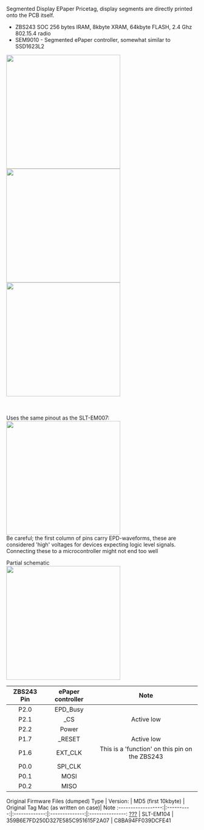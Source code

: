 Segmented Display EPaper Pricetag, display segments are directly printed onto the PCB itself.

* ZBS243 SOC 256 bytes IRAM, 8kbyte XRAM, 64kbyte FLASH, 2.4 Ghz 802.15.4 radio
* SEM9010 - Segmented ePaper controller, somewhat similar to SSD1623L2

<img width="300" src="https://github.com/jjwbruijn/OpenEPaperLink/assets/2544995/6a6e5594-b3f7-49fc-bd2f-12cb8471ab97">

<img width="300" src="https://github.com/jjwbruijn/OpenEPaperLink/assets/2544995/fa08604e-85d8-4fdd-9f43-224b77fe316a">

<img width="300" src="https://github.com/jjwbruijn/OpenEPaperLink/assets/2544995/3bec811f-9b9f-44c2-ba44-b6fa153e5de5">


<br/><br/>Uses the same pinout as the SLT-EM007:<br/>
<img width="300" src="https://user-images.githubusercontent.com/2544995/227795256-bb5df6d6-abe5-4b94-9b4d-4931053de64a.png"><br/>
Be careful; the first column of pins carry EPD-waveforms, these are considered 'high' voltages for devices expecting logic level signals. Connecting these to a microcontroller might not end too well


Partial schematic<br/>
<img width="300" src="https://github.com/jjwbruijn/OpenEPaperLink/assets/2544995/63a2dea7-dcb6-4c13-bd82-4802888561e0"><br/>

ZBS243 Pin                       |ePaper controller        | Note             
:-------------------------:|:-------------------------:|:-------------------------:
P2.0 | EPD_Busy 
P2.1 | _CS | Active low
P2.2 | Power 
P1.7 | _RESET | Active low
P1.6 | EXT_CLK | This is a 'function' on this pin on the ZBS243
P0.0 | SPI_CLK
P0.1 | MOSI
P0.2 | MISO 

Original Firmware Files (dumped)
Type | Version:     | MD5 (first 10kbyte) | Original Tag Mac (as written on case)| Note
:------------------:|:----------:|:-------------:|:--------------:|:---------------:
[???](https://github.com/jjwbruijn/OpenEPaperLink/blob/master/fw_dumps/__0-C8BA94FF039DCFE41-SLT-EM104.bin) | SLT-EM104 | 359B6E7FD250D327E585C951615F2A07 | C8BA94FF039DCFE41